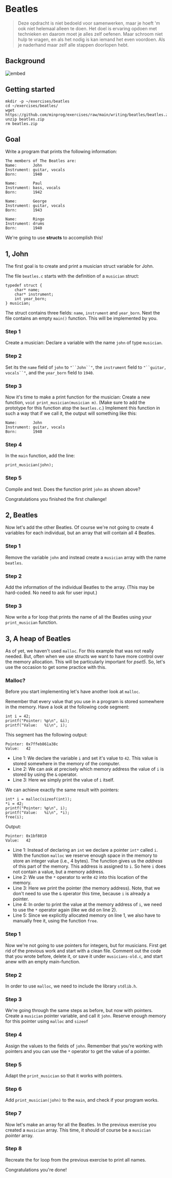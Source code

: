 # Beatles

> Deze opdracht is niet bedoeld voor samenwerken, maar je hoeft 'm ook niet helemaal alleen te doen. Het doel is ervaring opdoen met technieken en daarom moet je alles zelf oefenen. Maar schroom niet hulp te vragen, en als het nodig is kan iemand het even voordoen. Als je naderhand maar zelf alle stappen doorlopen hebt.

## Background

![embed](https://www.youtube.com/embed/E4lb2gkyXr8)

## Getting started

    mkdir -p ~/exercises/beatles
    cd ~/exercises/beatles/
    wget https://github.com/minprog/exercises/raw/main/writing/beatles/beatles.zip
    unzip beatles.zip
    rm beatles.zip

## Goal

Write a program that prints the following information:

    The members of The Beatles are:
    Name:       John
    Instrument: guitar, vocals
    Born:       1940

    Name:       Paul
    Instrument: bass, vocals
    Born:       1942

    Name:       George
    Instrument: guitar, vocals
    Born:       1943

    Name:       Ringo
    Instrument: drums
    Born:       1940

We're going to use **structs** to accomplish this!

## 1, John

The first goal is to create and print a musician struct variable for John.

The file `beatles.c` starts with the definition of a `musician` struct:

    typedef struct {
        char* name;
        char* instrument;
        int year_born;
    } musician;

The struct contains three fields: `name`, `instrument` and `year_born`. Next the file contains an empty `main()` function. This will be implemented by you.

### Step 1

Create a musician: Declare a variable with the name `john` of type `musician`.

### Step 2

Set its the `name` field of `john` to `"``John``"`, the `instrument` field to `"``guitar, vocals``"`, and the `year_born` field to `1940`.

### Step 3

Now it's time to make a print function for the musician: Create a new function, `void print_musician(musician m)`. (Make sure to add the prototype for this function atop the `beatles.c`.)
Implement this function in such a way that if we call it, the output will something like this:

    Name:       John
    Instrument: guitar, vocals
    Born:       1940

### Step 4

In the `main` function, add the line:

    print_musician(john);

### Step 5

Compile and test. Does the function print `john` as shown above?

Congratulations you finished the first challenge!

## 2, Beatles

Now let's add the other Beatles. Of course we're not going to create 4 variables for each individual, but an array that will contain all 4 Beatles.

### Step 1

Remove the variable `john` and instead create a `musician` array with the name `beatles`.

### Step 2

Add the information of the individual Beatles to the array. (This may be hard-coded. No need to ask for user input.)

### Step 3

Now write a for loop that prints the name of all the Beatles using your  `print_musician` function.

## 3, A heap of Beatles

As of yet, we haven't used `malloc`. For this example that was not really needed. But, often when we use structs we want to have more control over the memory allocation. This will be particularly important for *pset5*. So, let's use the occasion to get some practice with this.

### Malloc?

Before you start implementing let's have another look at `malloc`.

Remember that every value that you use in a program is stored somewhere in the memory. Have a look at the following code segment:

    int i = 42;
    printf("Pointer: %p\n", &i);
    printf("Value:   %i\n", i);

This segment has the following output:

    Pointer: 0x7ffeb861a38c
    Value:   42

- Line 1: We declare the variable `i` and set it's value to `42`. This value is stored somewhere in the memory of the computer.
- Line 2: We can ask at precisely which memory address the value of `i` is stored by using the `&`  operator.
- Line 3: Here we simply print the value of `i` itself.

We can achieve exactly the same result with pointers:

    int* i = malloc(sizeof(int));
    *i = 42;
    printf("Pointer: %p\n", i);
    printf("Value:   %i\n", *i);
    free(i);

Output:

    Pointer: 0x1bf8010
    Value:   42

- Line 1: Instead of declaring an `int` we declare a pointer `int*` called `i`. With the function `malloc` we reserve enough space in the memory to store an integer value (i.e., 4 bytes). The function gives us the *address* of this part of the memory. This address is assigned to `i`. So here `i` does not contain a value, but a memory address.
- Line 2: We use the `*` operator to write `42` into this location of the memory.
- Line 3: Here we print the pointer (the memory address). Note, that we don't need to use the `&` operator this time, because `i` is already a pointer.
- Line 4: In order to print the value at the memory address of `i`, we need to use the `*` operator again (like we did on line 2).
- Line 5: Since we explicitly allocated memory on line 1, we also have to manually free it, using the function `free`.

### Step 1

Now we're not going to use pointers for integers, but for musicians. First get rid of the previous work and start with a clean file. Comment out the code that you wrote before, delete it, or save it under `musicians-old.c`, and start anew with an empty main-function.

### Step 2

In order to use `malloc`, we need to include the library `stdlib.h`.

### Step 3

We're going through the same steps as before, but now with pointers. Create a `musician` pointer variable, and call it `john`. Reserve enough memory for this pointer using `malloc` and `sizeof`

### Step 4

Assign the values to the fields of `john`. Remember that you're working with pointers and you can use the `*` operator to get the value of a pointer.

### Step 5

Adapt the `print_musician` so that it works with pointers.

### Step 6

Add `print_musician(john)` to the `main`, and check if your program works.

### Step 7

Now let's make an array for all the Beatles. In the previous exercise you created a `musician`  array. This time, it should of course be a `musician` *pointer* array.

### Step 8

Recreate the for loop from the previous exercise to print all names.

Congratulations you're done!
